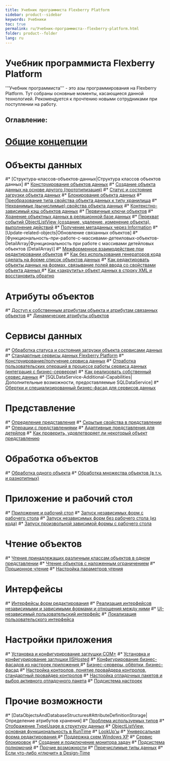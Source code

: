 ```yaml
---
title: Учебник программиста Flexberry Platform
sidebar: product--sidebar
keywords: Учебники
toc: true
permalink: ru/Учебник-программиста--flexberry-platform.html
folder: product--folder
lang: ru
---
```


# Учебник программиста Flexberry Platform
'''Учебник программиста''' - это азы программирования на Flexberry Platform. Тут собраны основные моменты, касающиеся данной технологией. Рекомендуется к прочтению новыми сотрудниками при поступлении на работу.

## Оглавление:
# [Общие концепции](general-concepts.html)
# Объекты данных
#* [Структура-классов-объектов-данных|Структура классов объектов данных]
#* [Конструирование объектов данных](construction--data-objects.html)
#* [Создание объекта данных на основе другого (прототипизация)](data-object-prototype.html)
#* [Статус и состояние загрузки объекта данных](fo_object-status.html)
#* [Блокирование объекта данных](blocking-object-data.html)
#* [Преобразование типа свойства объекта данных к типу хранилища](fo_convert-type-property.html)
#* [Нехранимые (вычислимые) свойства объекта данных](fo_not-stored-attributes.html)
#* [Контекстно-зависимый кэш объектов данных](context--sensitive--cache--data--objects.html)
#* [Первичные ключи объектов](fo_primary-keys-objects.html)
#* [Хранение объектных данных в реляционной базе данных](fo_storing-data-objects.html)
#* [Перехват событий ObjectListView (создание, удаление, изменение объекта), выполнение действий](interception-events--object-list-view.html)
#* [Получение метаданных через Information](fo_methods-class-information.html)
#* [Update-related-objects|Обновление связанных объектов]
#* [Функциональность-при-работе-с-массивами-детеиловых-объектов-DetailArray|Функциональность при работе с массивами детейловых объектов (DetailArray)]
#* [Межформенное взаимодействие при редактировании объектов](interaction-between-forms-when-editing-objects.html)
#* [Как без использования генераторов кода сделать на форме список объектов данных](make-a-list-of-data-objects-without-generators.html)
#* [Как редактировать объекты данных на формах, связывание полей ввода со свойствами объекта данных ](edit--data-objects-on--forms.html)
#* [Как «закрутить» объект данных в строку XML и восстановить обратно](aggregating-function.html)
# Атрибуты объектов
#* [Доступ к собственным атрибутам объекта и атрибутам связанных объектов](fo_own-object-attributes.html)
#* [Динамические атрибуты объектов](dynamic-properties.html)
# Сервисы данных
#* [Обработка статуса и состояния загрузки объекта сервисами данных](fo_processing-status-condition-load.html)
#* [Стандартные сервисы данных Flexberry Platform](standard-data-services.html)
#* [Конструирование/получение сервиса данных](fo_construction-ds.html)
#* [Отработка пользовательских операций в процессе работы сервиса данных (интеграция с бизнес-сервером)](fo_user-operations-dataservice.html)
#* [Как реализовать собственный сервис данных](implement-a-custom--data-service.html)
#* [SQLDataService-Additional-Capabilities|Дополнительные возможности, предоставляемые SQLDataService]
#* [Обертки и специализированный бизнес-фасад для сервисов данных](wraps-and-specialized-business-facade-for-data-services.html)
# Представление
#* [Определение представления](fd_view-definition.html)
#* [Скрытые свойства в представлении](hidden--properties--in--view.html)
#* [Операции с представлениями](view--operations.html)
#* [Адаптивные представления для детейлов](adaptive-views-for-details.html)
#* [Как проверить, удовлетворяет ли некоторый объект представлению](test-object-for-viewing.html)
# Обработка объектов
#* [Обработка одного объекта](processing-one-object.html)
#* [Обработка множества объектов (в т.ч. и разнотипных)](fo_processing-multiple-objects.html)
# Приложение и рабочий стол
#* [Приложение и рабочий стол](app-desktop.html)
#* [Запуск независимых форм с рабочего стола](running-independent-forms-from-the-desktop.html)
#* [Запуск независимых форм без рабочего стола (из кода)](running-independent-forms-without-desktop.html)
#* [Запуск произвольной зависимой формы с рабочего стола](running-any-dependent-forms-from-the-desktop.html)
# Чтение объектов
#* [Чтение принадлежащих различным классам объектов в одном представлении](reading-several-types-objects.html)
#* [Чтение объектов с наложенным ограничением](Чтение-объектов-с-наложенным-ограничением.html)
#* [Порционное чтение](fo_reading-portion.html)
#* [Настройка параметров чтения ](fo_loading-customization-struct.html)
# Интерфейсы
#* [Интерфейсы форм редактирования](interfaces--edit-forms.html)
#* [Реализация интерфейсов независимыми и зависимыми формами и отношения между ними](implementation-interfaces-independent-and-dependent-forms-and-relationship-between-them.html)
#* [UI-независимый пользовательский интерфейс](u-i-independent-user-interface.html)
#* [Локализация пользовательского интерфейса](localization--u-i.html)
# Настройки приложения
#* [Установка и конфигурирование заглушки COM+](Установка-и-конфигурирование-заглушки--c-o-m.html)
#* [Установка и конфигурирование заглушки IISHosted](Установка-и-конфигурирование-заглушки--i-i-s-hosted.html)
#* [Конфигурирование бизнес-фасадов из настроек приложения ](configuring-business-facades-of-application-settings.html)
#* [Бизнес-серверы, обёртки, бизнес-фасад](fo_bs-wrapper.html)
#* [Настройка контролов, понятие провайдера контролов, стандартный провайдер контролов](control-provider-winforms.html)
#* [Настройка отладочных пакетов и выбор активного отладочного пакета](visual-studio-design-packages.html)
#* [Подсистема настроек](setting-manager.html)
# Прочие возможности
#* [DataObjectsAndDatabaseStructures#AttributeDefinitionStorage|Определение атрибутов хранения]
#* [Проблема используемых типов](fo_type-usage-problem.html)
#* [Отображение TypeUsage в структуру данных](fo_type-usage.html)
#* [ObjectListView, основная функциональность в RunTime](object-list-view-basic-functionality-in--run-time.html)
#* [LookUp'ы](fa_lookup-overview.html)
#* [Универсальная форма редактирования ](Универсальная-форма-редактирования.html)
#* [Поддержка схем Windows XP](support-schemes--windows--x-p.html)
#* [Сервис блокировок](lock-service.html)
#* [Создание и подключение монитора задач](fo_creating-connection-bt-monitor.html)
#* [Подсистема полномочий](right-manager-module.html)
#* [Прочие возможности](class-image.html)
#* [Перечислимые типы данных](fd_enumerations.html)
#* [Если что-либо «глючит» в Design-Time](design--time--errors.html)